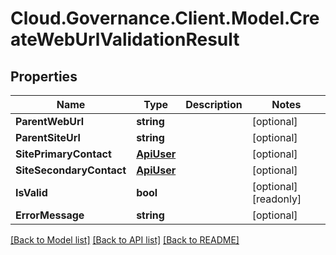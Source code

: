 # Cloud.Governance.Client.Model.CreateWebUrlValidationResult
## Properties

Name | Type | Description | Notes
------------ | ------------- | ------------- | -------------
**ParentWebUrl** | **string** |  | [optional] 
**ParentSiteUrl** | **string** |  | [optional] 
**SitePrimaryContact** | [**ApiUser**](ApiUser.md) |  | [optional] 
**SiteSecondaryContact** | [**ApiUser**](ApiUser.md) |  | [optional] 
**IsValid** | **bool** |  | [optional] [readonly] 
**ErrorMessage** | **string** |  | [optional] 

[[Back to Model list]](../README.md#documentation-for-models) [[Back to API list]](../README.md#documentation-for-api-endpoints) [[Back to README]](../README.md)

